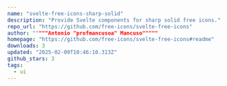 ```yaml
---
name: "svelte-free-icons-sharp-solid"
description: "Provide Svelte components for sharp solid free icons."
repo_url: "https://github.com/free-icons/svelte-free-icons"
author: """""Antonio "profmancusoa" Mancuso"""""
homepage: "https://github.com/free-icons/svelte-free-icons#readme"
downloads: 3
updated: "2025-02-09T10:46:10.313Z"
github_stars: 3
tags: 
  - ui
---
```

